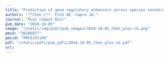 ```yaml
---
title: "Prediction of gene regulatory enhancers across species reveals evolutionarily conserved sequence properties"
authors: "**Chen L**, Fish AE, Capra JA."
journal: "PLoS Comput Biol"
pub_date: "2018-10-05"
image: "/static/img/pub/cpub_images/2018-10-05_Chen_plos-cb.png"
pmid: "30286077"
pmcid: "PMC6191148"
pdf: "/static/pdfs/pub_pdfs/2018-10-05_Chen_plos-cb.pdf"
url: 
---
```

